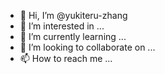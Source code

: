 - 👋 Hi, I’m @yukiteru-zhang
- 👀 I’m interested in ...
- 🌱 I’m currently learning ...
- 💞️ I’m looking to collaborate on ...
- 📫 How to reach me ...

<!---
yukiteru-zhang/yukiteru-zhang is a ✨ special ✨ repository because its `README.md` (this file) appears on your GitHub profile.
You can click the Preview link to take a look at your changes.
--->
